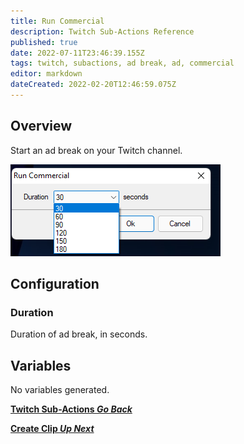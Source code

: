 ```yaml
---
title: Run Commercial 
description: Twitch Sub-Actions Reference
published: true
date: 2022-07-11T23:46:39.155Z
tags: twitch, subactions, ad break, ad, commercial
editor: markdown
dateCreated: 2022-02-20T12:46:59.075Z
---
```


## Overview

Start an ad break on your Twitch channel.

![ad_duration.png](/ad_duration.png)

## Configuration

### Duration
Duration of ad break, in seconds.

## Variables
No variables generated.


<section class="btn-grid my-5">
    
  [<i class="mdi mdi-chevron-left"></i>**Twitch Sub-Actions *Go Back***](/en/Sub-Actions/Twitch)
  
  [<i class="mdi mdi-twitch text--twitch"></i>**Create Clip *Up Next***](/en/Sub-Actions/Twitch/Create-Clip)
  
</section>